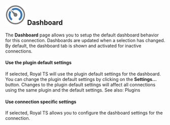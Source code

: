 ## ![](/r2023/images/RoyalTS/Application/SVG_PageDashboard_32.svg#img_header) Dashboard

The **Dashboard** page allows you to setup the default dashboard behavior for this connection. Dashboards are updated when a selection has changed. By default, the dashboard tab is shown and activated for inactive connections.

#### Use the plugin default settings

If selected, Royal TS will use the plugin default settings for the dashboard. You can change the plugin default settings by clicking on the **Settings...** button. Changes to the plugin default settings will affect all connections using the same plugin and the default settings. See also: Plugins

#### Use connection specific settings

If selected, Royal TS allows you to configure the dashboard settings for the connection.
